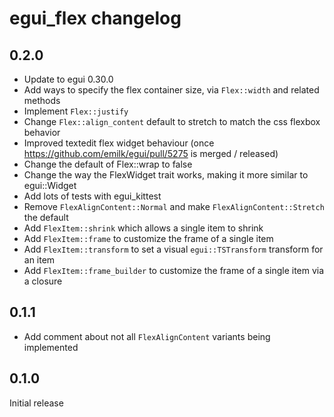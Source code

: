 # egui_flex changelog

## 0.2.0

- Update to egui 0.30.0
- Add ways to specify the flex container size, via `Flex::width` and related methods
- Implement `Flex::justify`
- Change `Flex::align_content` default to stretch to match the css flexbox behavior
- Improved textedit flex widget behaviour (once https://github.com/emilk/egui/pull/5275 is merged / released)
- Change the default of Flex::wrap to false
- Change the way the FlexWidget trait works, making it more similar to egui::Widget
- Add lots of tests with egui_kittest
- Remove `FlexAlignContent::Normal` and make `FlexAlignContent::Stretch` the default
- Add `FlexItem::shrink` which allows a single item to shrink
- Add `FlexItem::frame` to customize the frame of a single item
- Add `FlexItem::transform` to set a visual `egui::TSTransform` transform for an item
- Add `FlexItem::frame_builder` to customize the frame of a single item via a closure

## 0.1.1

- Add comment about not all `FlexAlignContent` variants being implemented

## 0.1.0

Initial release

